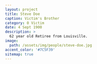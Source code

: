 ```yaml
---
layout: project
title: Steve Doe
caption: Victim's Brother
category: 0 Victim
date: 4 Sept 1900
description: >
  62 year old Retiree from Louisville.
image: 
  path: /assets/img/people/steve-doe.jpg
accent_color: '#7C5F39'
sitemap: true
---
```


